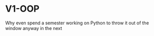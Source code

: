 # V1-OOP
Why even spend a semester working on Python to throw it out of the window anyway in the next 
